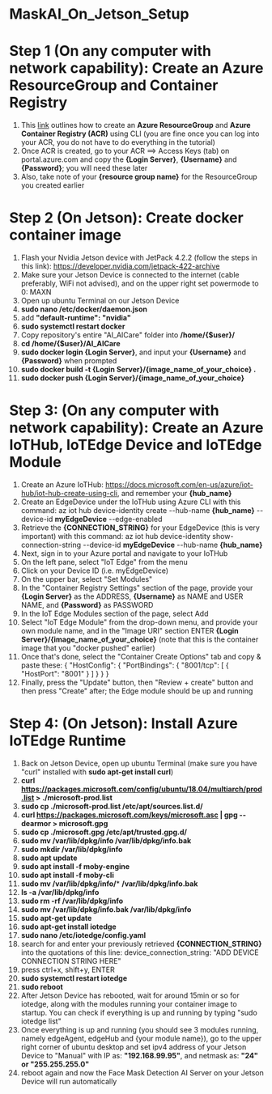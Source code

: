 # MaskAI_On_Jetson_Setup
# Step 1 (On any computer with network capability): Create an Azure ResourceGroup and Container Registry
1. This [link](https://docs.microsoft.com/zh-tw/azure/container-registry/container-registry-get-started-azure-cli) outlines how to create an **Azure ResourceGroup** and **Azure Container Registry (ACR)** using CLI (you are fine once you can log into your ACR, you do not have to do everything in the tutorial)
2. Once ACR is created, go to your ACR ==> Access Keys (tab) on portal.azure.com and copy the **{Login Server}**, **{Username}** and **{Password}**; you will need these later
3. Also, take note of your **{resource group name}** for the ResourceGroup you created earlier

# Step 2 (On Jetson): Create docker container image
1. Flash your Nvidia Jetson device with JetPack 4.2.2 (follow the steps in this link): https://developer.nvidia.com/jetpack-422-archive
2. Make sure your Jetson Device is connected to the internet (cable preferably, WiFi not advised), and on the upper right set powermode to 0: MAXN
3. Open up ubuntu Terminal on our Jetson Device
4. **sudo nano /etc/docker/daemon.json**
5. add **"default-runtime": "nvidia"**
6. **sudo systemctl restart docker**
7. Copy repository's entire "AI_AICare" folder into **/home/{$user}/**
8. **cd /home/{$user}/AI_AICare**
9. **sudo docker login {Login Server}**, and input your **{Username}** and **{Password}** when prompted
10. **sudo docker build -t {Login Server}/{image_name_of_your_choice} .**
11. **sudo docker push {Login Server}/{image_name_of_your_choice}**

# Step 3: (On any computer with network capability): Create an Azure IoTHub, IoTEdge Device and IoTEdge Module
1. Create an Azure IoTHub: https://docs.microsoft.com/en-us/azure/iot-hub/iot-hub-create-using-cli, and remember your **{hub_name}**
2. Create an EdgeDevice under the IoTHub using Azure CLI with this command: az iot hub device-identity create --hub-name **{hub_name}** --device-id **myEdgeDevice** --edge-enabled
3. Retrieve the **{CONNECTION_STRING}** for your EdgeDevice (this is very important) with this command: az iot hub device-identity show-connection-string --device-id **myEdgeDevice** --hub-name **{hub_name}**
4. Next, sign in to your Azure portal and navigate to your IoTHub
5. On the left pane, select "IoT Edge" from the menu
6. Click on your Device ID (i.e. myEdgeDevice)
7. On the upper bar, select "Set Modules"
8. In the "Container Registry Settings" section of the page, provide your **{Login Server}** as the ADDRESS, **{Username}** as NAME and USER NAME, and **{Password}** as PASSWORD
9. In the IoT Edge Modules section of the page, select Add
10. Select "IoT Edge Module" from the drop-down menu, and provide your own module name, and in the "Image URI" section ENTER **{Login Server}/{image_name_of_your_choice}** (note that this is the container image that you "docker pushed" earlier)
11. Once that's done, select the "Container Create Options" tab and copy & paste these: 
{
    "HostConfig": {
        "PortBindings": {
            "8001/tcp": [
                {
                    "HostPort": "8001"
                }
            ]
        }
    }
}
12. Finally, press the "Update" button, then "Review + create" button and then press "Create" after; the Edge module should be up and running

# Step 4: (On Jetson): Install Azure IoTEdge Runtime
1. Back on Jetson Device, open up ubuntu Terminal (make sure you have "curl" installed with **sudo apt-get install curl**)
2. **curl https://packages.microsoft.com/config/ubuntu/18.04/multiarch/prod.list > ./microsoft-prod.list**
3. **sudo cp ./microsoft-prod.list /etc/apt/sources.list.d/**
4. **curl https://packages.microsoft.com/keys/microsoft.asc | gpg --dearmor > microsoft.gpg**
5. **sudo cp ./microsoft.gpg /etc/apt/trusted.gpg.d/**
6. **sudo mv /var/lib/dpkg/info /var/lib/dpkg/info.bak**
7. **sudo mkdir /var/lib/dpkg/info**
8. **sudo apt update**
9. **sudo apt install -f moby-engine**
10. **sudo apt install -f moby-cli**
11. **sudo mv /var/lib/dpkg/info/*** **/var/lib/dpkg/info.bak**
12. **ls -a /var/lib/dpkg/info**
13. **sudo rm -rf /var/lib/dpkg/info**
14. **sudo mv /var/lib/dpkg/info.bak /var/lib/dpkg/info**
15. **sudo apt-get update**
16. **sudo apt-get install iotedge**
17. **sudo nano /etc/iotedge/config.yaml**
18. search for and enter your previously retrieved **{CONNECTION_STRING}** into the quotations of this line: device_connection_string: "ADD DEVICE CONNECTION STRING HERE"
19. press ctrl+x, shift+y, ENTER
20. **sudo systemctl restart iotedge**
21. **sudo reboot**
22. After Jetson Device has rebooted, wait for around 15min or so for iotedge, along with the modules running your container image to startup. You can check if everything is up and running by typing "sudo iotedge list"
23. Once everything is up and running (you should see 3 modules running, namely edgeAgent, edgeHub and {your module name}), go to the upper right corner of ubuntu desktop and set ipv4 address of your Jetson Device to "Manual" with IP as: **"192.168.99.95"**, and netmask as: **"24" or "255.255.255.0"**
24. reboot again and now the Face Mask Detection AI Server on your Jetson Device will run automatically



